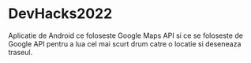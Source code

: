 # DevHacks2022
Aplicatie de Android ce foloseste Google Maps API si ce se foloseste de Google API pentru a lua cel mai scurt drum catre o locatie si deseneaza traseul.
